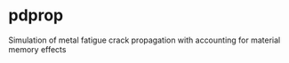 pdprop
======

Simulation of metal fatigue crack propagation with accounting for material memory effects

